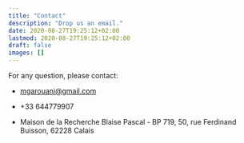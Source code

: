 ```yaml
---
title: "Contact"
description: "Drop us an email."
date: 2020-08-27T19:25:12+02:00
lastmod: 2020-08-27T19:25:12+02:00
draft: false
images: []
---
```

For any question, please contact:
 

 - <i class="fa fa-envelope  " aria-hidden="true"></i> mgarouani@gmail.com
 
 - <i class="fa fa-phone " aria-hidden="true"></i> +33 644779907

-  <i class="fa fa-map-marker" aria-hidden="true"></i> Maison de la Recherche Blaise Pascal - BP 719, 50, rue Ferdinand Buisson, 62228 Calais
 